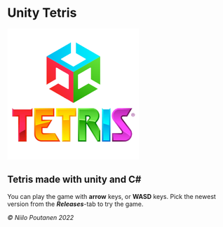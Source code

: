 # Unity Tetris

<img src="https://github.com/niilopoutanen/UnityTetris/blob/main/Tetris/Assets/Textures/SmallLogo.png?raw=true" width=300>

## Tetris made with unity and C#

You can play the game with **arrow** keys, or **WASD** keys. Pick the newest version from the ***Releases***-tab to try the game.




*© Niilo Poutanen 2022*